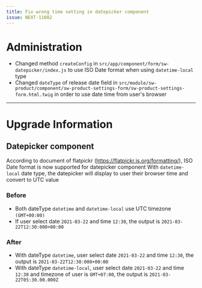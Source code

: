 ```yaml
---
title: Fix wrong time setting in datepicker component
issue: NEXT-11082
---
```

# Administration
* Changed method `createConfig` in `src/app/component/form/sw-datepicker/index.js` to use ISO Date format when using `datetime-local` type
* Changed `dateType` of release date field in `src/module/sw-product/component/sw-product-settings-form/sw-product-settings-form.html.twig` in order to use date time from user's browser
___
# Upgrade Information
## Datepicker component
According to document of flatpickr (https://flatpickr.js.org/formatting/), ISO Date format is now supported for datepicker component
With `datetime-local` date type, the datepicker will display to user their browser time and convert to UTC value
### Before
* Both dateType `datetime` and `datetime-local` use UTC timezone `(GMT+00:00)`
* If user select date `2021-03-22` and time `12:30`, the output is `2021-03-22T12:30:000+00:00`
### After
* With dateType `datetime`, user select date `2021-03-22` and time `12:30`, the output is `2021-03-22T12:30:000+00:00`
* With dateType `datetime-local`, user select date `2021-03-22` and time `12:30` and timezone of user is `GMT+07:00`, the output is `2021-03-22T05:30.00.000Z`
